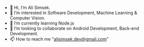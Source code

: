 - 👋 Hi, I’m Ali Simsek.
- 👀 I’m interested in Software Development, Machine Learning & Computer Vision.
- 🌱 I’m currently learning Node.js
- 💞️ I’m looking to collaborate on Android Development, Back-end Development.
- 📫 How to reach me "alisimsek.dev@gmail.com"

<!---
alisimsek98/alisimsek98 is a ✨ special ✨ repository because its `README.md` (this file) appears on your GitHub profile.
You can click the Preview link to take a look at your changes.
--->
